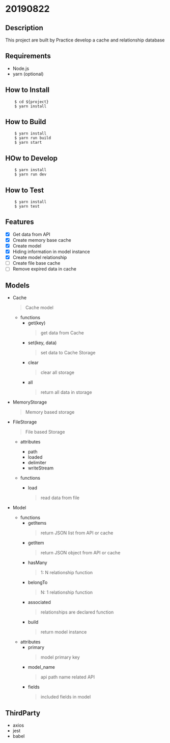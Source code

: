 # 20190822

## Description

This project are built by Practice develop a cache and relationship database

## Requirements

* Node.js
* yarn (optional)

## How to Install

```
    $ cd ${project}
    $ yarn install
```

## How to Build

```
    $ yarn install
    $ yarn run build
    $ yarn start
```

## HOw to Develop

```
    $ yarn install
    $ yarn run dev
```

## How to Test

```
    $ yarn install
    $ yarn test
```

## Features
- [x] Get data from API
- [x] Create memory base cache
- [x] Create model
- [x] Hiding information in model instance
- [x] Create model relationship
- [ ] Create file base cache
- [ ] Remove expired data in cache

## Models

* Cache
    > Cache model

    * functions
        * get(key)
            > get data from Cache
        * set(key, data)
            > set data to Cache Storage
        * clear
            > clear all storage
        * all
            > return all data in storage

* MemoryStorage
    > Memory based storage

* FileStorage
    > File based Storage

    * attributes
        * path
        * loaded
        * delimiter
        * writeStream
    
    * functions
        * load
            > read data from file

* Model
    * functions
        * getItems
            > return JSON list from API or cache
        * getItem
            > return JSON object from API or cache
        * hasMany
            > 1: N relationship function
        * belongTo
            > N: 1 relationship function
        * associated
            > relationships are declared function
        * build
            > return model instance
    * attributes
        * primary
            > model primary key
        * model_name
            > api path name related API
        * fields
            > included fields in model

## ThirdParty

* axios
* jest
* babel
